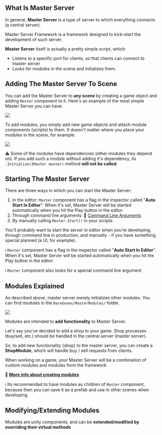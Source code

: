 ## What Is Master Server

In general, **Master Server** is a type of server to which everything connects (a central server). 

Master Server Framework is a framework designed to kick-start the development of such server.

**Master Server** itself is actually a pretty simple script, which:
* Listens to a specific port for clients, so that clients can connect to master server
* Looks for modules in the scene and initializes them.

## Adding The Master Server To Scene

You can add the Master Server to **any scene** by creating a game object and adding `Master` component to it. Here's an example of the most simple Master Server you can have:

![](http://i.imgur.com/0eQIJPf.png)

To add modules, you simply add new game objects and attach module components (scripts) to them. It doesn't matter where you place your modules in the scene, for example:

![](http://i.imgur.com/Cv05aoI.png)

⚠️ Some of the modules have dependencies (other modules they depend on). If you add such a module without adding it's dependency, its `.Initialize(IMaster master)` method **will not be called**.

## Starting The Master Server

There are three ways in which you can start the Master Server:

1. In the editor: `Master` component has a flag in the inspector called "**Auto Start In Editor**". When it's set, Master Server will be started automatically when you hit the Play button in the editor.
2. Through command line arguments: 🔗 [Command Line Arguments](https://github.com/alvyxaz/barebones-masterserver/wiki/Command-Line-Arguments#list-of-supported-arguments)
3. By manually calling `Master.Start()` in your scripts.

You'll probably want to start the server in editor when you're developing, through command line in production, and manually - if you have something special planned (a UI, for example).

ℹ️ `Master` component has a flag in the inspector called "**Auto Start In Editor**". When it's set, Master Server will be started automatically when you hit the Play button in the editor.

ℹ️ `Master` component also looks for a special command line argument


## Modules Explained

As described above, master server merely initializes other modules. You can find modules in the `Barebones/MasterModules/` folder.

![](http://i.imgur.com/JxvmvFQ.png)

Modules are intended to **add functionality** to Master Server.

Let's say you've decided to add a shop to your game. Shop processes (buy/sell, etc.) should be handled in the central server (master server).

So, to add new functionality (shop) to the master server, you can create a **ShopModule**, which will handle buy / sell requests from clients.

When working on a game, your Master Server will be a combination of custom modules and modules from the framework

:link: [**More info about creating modules**](https://github.com/alvyxaz/barebones-masterserver/wiki/Creating-Modules)

ℹ️ Its recommended to have modules as children of `Master` component, because then you can save it as a prefab and use in other scenes when developing. 

## Modifying/Extending Modules

Modules are unity components, and can be **extended/modified by overriding their virtual methods**